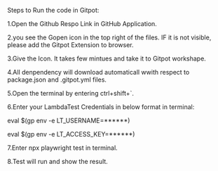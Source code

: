 Steps to Run the code in Gitpot:

1.Open the Github Respo Link in GitHub Application.

2.you see the Gopen icon in the top right of the files. IF it is not visible, please add the Gitpot Extension to browser.

3.Give the Icon. It takes few mintues and take it to Gitpot workshape.

4.All denpendency will download automaticall wwith respect to package.json and .gitpot.yml files.

5.Open the terminal by entering ctrl+shift+`.

6.Enter your LambdaTest Credentials in below format in terminal:

eval $(gp env -e LT_USERNAME=******)

eval $(gp env -e LT_ACCESS_KEY=******)

7.Enter npx playwright test in terminal.

8.Test will run and show the result.